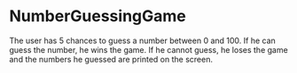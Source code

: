 # NumberGuessingGame
The user has 5 chances to guess a number between 0 and 100. If he can guess the number, he wins the game. If he cannot guess, he loses the game and the numbers he guessed are printed on the screen.
